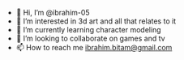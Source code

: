 - 👋 Hi, I’m @ibrahim-05
- 👀 I’m interested in 3d art and all that relates to it
- 🌱 I’m currently learning character modeling
- 💞️ I’m looking to collaborate on games and tv
- 📫 How to reach me ibrahim.bitam@gmail.com

<!---
ibrahim-05/ibrahim-05 is a ✨ special ✨ repository because its `README.md` (this file) appears on your GitHub profile.
You can click the Preview link to take a look at your changes.
--->

